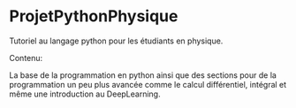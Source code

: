 # ProjetPythonPhysique
 Tutoriel au langage python pour les étudiants en physique.

Contenu:

La base de la programmation en python ainsi que des sections pour de la programmation un peu plus avancée comme le calcul différentiel, intégral et même une introduction au DeepLearning.
